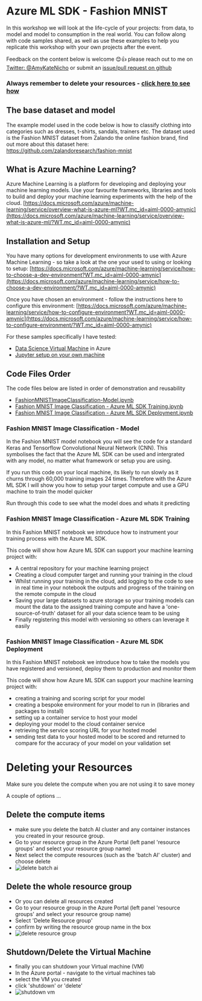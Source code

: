 # Azure ML SDK - Fashion MNIST

In this workshop we will look at the life-cycle of your projects: from data, to model and model to consumption in the real world. You can follow along with code samples shared, as well as use these examples to help you replicate this workshop with your own projects after the event. 

Feedback on the content below is welcome 😊👍 please reach out to me on [Twitter: @AmyKateNicho](https://twitter.com/AmyKateNicho) or submit an [issue/pull request on github](https://github.com/amynic/azureml-sdk-fashion/)

### Always remember to delete your resources - [click here to see how](#deleting-your-resources)

## The base dataset and model

The example model used in the code below is how to classify clothing into categories such as dresses, t-shirts, sandals, trainers etc. The dataset used is the Fashion MNIST dataset from Zalando the online fashion brand, find out more about this dataset here: https://github.com/zalandoresearch/fashion-mnist 

## What is Azure Machine Learning?
Azure Machine Learning is a platform for developing and deploying your machine learning models. Use your favourite frameworks, libraries and tools to build and deploy your machine learning experiments with the help of the cloud.  [https://docs.microsoft.com/azure/machine-learning/service/overview-what-is-azure-ml?WT.mc_id=aiml-0000-amynic](https://docs.microsoft.com/azure/machine-learning/service/overview-what-is-azure-ml/?WT.mc_id=aiml-0000-amynic)


## Installation and Setup
You have many options for development environments to use with Azure Machine Learning - so take a look at the one your used to using or looking to setup: [https://docs.microsoft.com/azure/machine-learning/service/how-to-choose-a-dev-environment?WT.mc_id=aiml-0000-amynic](https://docs.microsoft.com/azure/machine-learning/service/how-to-choose-a-dev-environment/?WT.mc_id=aiml-0000-amynic)

Once you have chosen an environment - follow the instructions here to configure this environment: [https://docs.microsoft.com/azure/machine-learning/service/how-to-configure-environment?WT.mc_id=aiml-0000-amynic](https://docs.microsoft.com/azure/machine-learning/service/how-to-configure-environment/?WT.mc_id=aiml-0000-amynic)

For these samples specifically I have tested:
* [Data Science Virtual Machine](https://docs.microsoft.com/azure/machine-learning/service/how-to-configure-environment?WT.mc_id=aiml-0000-amynic#azure-notebooks-and-data-science-virtual-machine/?WT.mc_id=aisummit-github-amynic) in Azure 
* [Jupyter setup on your own machine](https://docs.microsoft.com/azure/machine-learning/service/how-to-configure-environment?WT.mc_id=aiml-0000-amynic#azure-notebooks-and-data-science-virtual-machine/?WT.mc_id=aisummit-github-amynic)





## Code Files Order

The code files below are listed in order of demonstration and reusability
* [FashionMNISTImageClassification-Model.ipynb](https://github.com/amynic/azureml-sdk-fashion/blob/master/FashionMNISTImageClassification-model.ipynb)
* [Fashion MNIST Image Classification - Azure ML SDK Training.ipynb](https://github.com/amynic/azureml-sdk-fashion/blob/master/Fashion%20MNIST%20Image%20Classification%20-%20Azure%20ML%20SDK%20Training.ipynb)
* [Fashion MNIST Image Classification - Azure ML SDK Deployment.ipynb](https://github.com/amynic/azureml-sdk-fashion/blob/master/Fashion%20MNIST%20Image%20Classification%20-%20Azure%20ML%20SDK%20Deployment.ipynb)


### Fashion MNIST Image Classification - Model
In the Fashion MNIST model notebook you will see the code for a standard Keras and Tensorflow Convolutional Neural Network (CNN). This symbolises the fact that the Azure ML SDK can be used and intergrated with any model, no matter what framework or setup you are using.

If you run this code on your local machine, its likely to run slowly as it churns through 60,000 training images 24 times. Therefore with the Azure ML SDK I will show you how to setup your target compute and use a GPU machine to train the model quicker

Run through this code to see what the model does and whats it predicting

### Fashion MNIST Image Classification - Azure ML SDK Training

In this Fashion MNIST notebook we introduce how to instrument your training process with the Azure ML SDK. 

This code will show how Azure ML SDK can support your machine learning project with:
* A central repository for your machine learning project
* Creating a cloud computer target and running your training in the cloud
* Whilst running your training in the cloud, add logging to the code to see in real time in your notebook the outputs and progress of the training on the remote compute in the cloud
* Saving your large datasets to azure storage so your training models can mount the data to the assigned training compute and have a 'one-source-of-truth' dataset for all your data science team to be using
* Finally registering this model with versioning so others can leverage it easily

### Fashion MNIST Image Classification - Azure ML SDK Deployment

In this Fashion MNIST notebook we introduce how to take the models you have registered and versioned, deploy them to production and monitor them 

This code will show how Azure ML SDK can support your machine learning project with:
* creating a training and scoring script for your model
* creating a bespoke environment for your model to run in (libraries and packages to install)
* setting up a container service to host your model
* deploying your model to the cloud container service
* retrieving the service scoring URL for your hosted model
* sending test data to your hosted model to be scored and returned to compare for the accuracy of your model on your validation set


# Deleting your Resources

Make sure you delete the compute when you are not using it to save money

A couple of options ...

## Delete the compute items
* make sure you delete the batch AI cluster and any container instances you created in your resource group.
* Go to your resource group in the Azure Portal (left panel 'resource groups' and select your resource group name)
* Next select the compute resources (such as the 'batch AI' cluster) and choose delete
* ![delete batch ai](/images/deleteresources1.JPG)

## Delete the whole resource group
* Or you can delete all resources created
*  Go to your resource group in the Azure Portal (left panel 'resource groups' and select your resource group name)
* Select 'Delete Resource group'
* confirm by writing the resource group name in the box
*  ![delete resource group](/images/deleteresources2.JPG)


## Shutdown/Delete the Virtual Machine
* finally you can shutdown your Virtual machine (VM)
* In the Azure portal - navigate to the virtual machines tab
* select the VM you created
* click 'shutdown' or 'delete'
*  ![shutdown vm](/images/deleteresources3.JPG)

